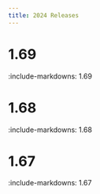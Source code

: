 ```yaml
---
title: 2024 Releases
---
```


# 1.69

:include-markdowns: 1.69

# 1.68

:include-markdowns: 1.68

# 1.67

:include-markdowns: 1.67

